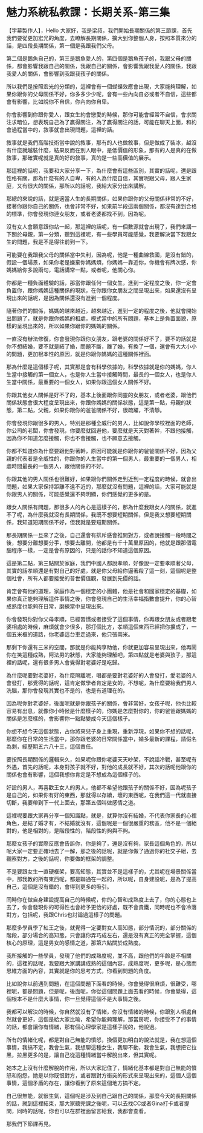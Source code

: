 # 魅力系統私教課：长期关系-第三集

【字幕製作人】，Hello 大家好，我是梁叔，我們開始長期關係的第三節課，首先我們要從更加宏光的角度，去瞭解長期關係，擴大到你整個人身，按照本質來分的話，是四段長期關係，第一個是我跟我們父母。

第二個是鵝魚自己的，第三是鵝魚愛人的，第四個是鵝魚孩子的，我跟父母的關係，都會影響我跟自己的關係，我跟自己的關係，會影響我跟我愛人的關係，我跟我愛人的關係，會影響到我跟我孩子的關係。

所以我們是按照宏光的分類的，這裡會有一個蝴蝶效應會出現，大家能夠理解，如果你跟你的父母關係不好，你多多少少呢，會有一些內向自必或者不自信，這些都會有影響，比如說你不自信，你內向你自卑。

你會影響到你跟你愛人，跟女生約會戀愛的時候，那你可能會經常不自信，會求關注求暗位，想表現自己為了贏得關注，為了贏得關注的話，可能在聊天上面，和約會過程當中的，敘事就會出現問題，這裡的話。

敘事就是我們高階技術當中說的敘事，那有的人也做敘事，但是做成了裝冰，越沒有什麼就越裝什麼，結果反而在別人眼中，是低價值的形象，那有的人是真的在做敘事，那確實呢就是真的好的敘事，真的是一些高價值的展示。

那這裡的話呢，我要和大家分享一下，為什麼會有這些區別，其實的話呢，還是跟性格有關，那為什麼有的人自卑，有的人為什麼自信，其實呢跟父母，跟人生家庭，又有很大的關係，那所以的話呢，我給大家分出來講解。

那總的來說的話，就是適當人生的長期關係，如果你跟你的父母關係非常的不好，接著你跟你自己的關係，也會非常不好，如果前半段這兩個關係，都沒有達到合格的標準，你會發現你連女朋友，或者老婆都找不到，因為呢。

沒有女人會願意跟你站一起，那這裡的話呢，有一個數源就會出現了，我們來講一下關於母親，第一分類，聽到這裡呢，有一些學員可能感覺，我要解決當下我跟女生的問題，我是不是得往前到一下。

可能要在我跟我父母的關係當中失利，因為呢，他是一種曲線救國，是沒有錯的，假設一個場景，如果你老是嫌棄你媽媽煩，你媽媽一靠近你，你機會有牌次感，你媽媽給你多說兩句，電話講常一點，或者呢，他關心你。

你都是一種負面體驗的話，那當你跟任何一個女生，進到一定程度之後，你一定會負置你，跟你媽媽這種關係的現狀，在你跟你女朋友之間呈現出來，如果還沒有呈現出來的話呢，是因為關係還沒有進到一個程度。

隨著你們的關係，媽媽的越來越近，越來越近，進到一定的程度之後，他就會開始出問題了，就是你跟你媽媽的相處，模式當中的所有問題，基本上是負置面貌，原樣的呈現出來的，所以如果你跟你的媽媽的關係。

一直沒有辦法修復，你會發現你跟你女朋友，跟老婆的關係好不了，要不的話就是你不想結婚，要不就是結了婚，問題不斷，離了婚，有換了一個，還會有大大小小的問題，更加根本性的原因，就是你跟你媽媽的這種關係裡面。

那為什麼是這個樣子呢，其實那是會有科學依據的，科學依據就是你的媽媽，你人生當中接觸的第一個女人，也是你人生當中接觸時間，最長的一個女人，也是你人生當中關係，最重要的一個女人，如果你跟這個女人關係不好。

你跟其他女人關係是好不了的，基本上後面跟你同靈的女朋友，或者老婆，跟他們關係狀態會很大程度呈現出來，你跟你媽媽的關係狀態，這是第一點，母親的狀態，第二點，父親，如果你跟你的爸爸關係不好，很疏躍，不清靜。

你會發現你跟很多的男人，特別是那種全威行的男人，比如說你學校裡面的老師，你公司的老闆，你會發現，你要麼就回避他，要麼就是天天對著幹，不跟他接觸，因為你不知道怎麼接觸，你也不會接觸，也不願意去接觸。

你都不知道你為什麼要跟他對著幹，原因可能就是你跟你的爸爸關係不好，因為父親的代表者是全威性的，你跟你的人生當中的第一個男人，最重要的一個男人，相處時間最長的一個男人，跟他關係的不好。

你跟其他的男人關係也很難好，如果跟你們關係走到近到一定程度的時候，就會出問題，如果大家保持距離不遠不近的，那麼就沒有問題，這裡的話，大家可能就是你跟男人的關係，可能感覺還不夠明顯，你們感覺的更多的是。

跟女人關係有問題，那很多人的內心是這樣子的，那為什麼我跟女人的關係，就進不了呢，為什麼我就沒有長期關係，我既不想要短期關係，但是我又想要短期關係，我知道短期關係不好，但我就是要短期關係。

那長期關係一旦來了之後，自己還會有排斥感會推開對方，或者說接觸一段時間之後，想要分離想要分手，想要去離開，他都是有千十萬里原因的，他就是跟那個電腦程序一樣，一定是會有原因的，只是的話你不知道這個原因。

這是第二點，第三點關於家庭，我們中國人都說孝順，好像說一定要孝順著父母，其實的話孝順還是有對自己的好處，就是你父母給你逼著殺了這一刻，這個呢是整個社會，所有人都要接受的普世價值觀，發展到先價的話。

肯定會有他的道理，家庭作為一個穩定的小團體，他是社會和國家穩定的基礎，如果你真正能夠理解這件事情之後，你會發現自己的生活幸福指數會提升，你的心智成熟度也能夠在日常，磨練當中呈現出來。

你會發現你對你父母孝順，已經習慣或者接受了這個事情，你再跟女朋友或者跟老婆相處的時候，麻煩就會少很多，那打個比方，孝順這個東西已經把你擴成了，一個五米框的道路，你老婆這台車走過來，他只張兩米。

那剩下你還有三米的空間，那就是你能夠享助他，你就更加容易呈現出來，他再鬧你在笑這種成熟，阿法男的狀態，大家能夠理解吧，第四點就是老婆與孩子，那這裡的話呢，還有很多男人會覺得對老婆好是吃歸。

為什麼呢要對老婆好，為什麼隔離呢，唱都是要對老婆好的人會發打，愛老婆的人會發打，那覺得的話呢，這肯定做學者肯定是女的，不想呢，為什麼要給我們男人洗腦，那你會發現其實也不是的，也是有道理在的。

因為呢你對老婆好，後面呢就是你跟孩子的關係，會非常好，女孩子呢，他也比較容易有出息，就像你小時候是什麼樣子的，你媽是怎麼對你的，你的爸爸跟媽媽的關係是怎麼樣的，會影響你一點點變成今天這個樣子。

你想不想今天這個狀態，占你將來兒子身上重現，重新浮現，如果你不想的話呢，那麼你在日常的生活當中，那你跟老婆的日常關係當中，婚多最新的課程，請假名為剩，經歷期五六八十三，這個責任。

要按照長期關係的邏輯來久，如果呢你跟你老婆天天吵架，不說話冷戰，甚至呢有外遇，首先的話呢，本身對孩子就不好，對他的成長就不好，其次的話呢他跟你的關係也會有影響，這個我想你肯定是不想成為這個樣子的。

好設的男人，再喜歡王女人的男人，他都不希望他跟孩子的關係不好，因為呢孩子是自己的，如果你有好的東西，那就得以存續，壞的東西呢，在我們這一代就直接切斷，我要帶到下一代上面去，那第五個叫做感情之道。

這裡呢要跟大家再分享一個知識點，就是，就算你沒有結婚，不代表你家長的心裡角色，是結了婚才有，不結婚就沒有，這個呢是一個很嚴重的務區，他不是一個絕對的，他是相對的，是階段性的，階段性的夠與不夠。

那麼女孩子的實際反應會告訴你，你是夠了，還是沒有夠，家長這個角色的，所以呢大家一定要正確地去了一解，那之後的話呢，就是你做了通過你的社交子絕，去觀察對方，之後的話呢，你要做的框架的調整。

不是要跟女生一直硬框架，要高知態，其實並不是這樣子的，尤其呢在場景關係當中，那我教的所有東西呢，都是聯通在一起的，所以呢，自身建設呢，是為了提高自己，這個是沒有錯的，會得到更多的吸引。

同時你在做自身建設提高自己的時候呢，你的心智和成熟度上去了，你的心態也上去了，你會發現你的可得性也會給予更恰的好處，既不會貴鐵，同時呢也不會冷落對方，包括呢，我跟Chris也討論過這樣子的問題。

那麼多學員學了紅王之後，就覺得一定要對女人高知態，部分情況的，部分關係的階段，部分場合的高知態，只會讓你弄巧成左右，還是沒有真正的完全掌握，這個核心的原理，這是男女的感情之道，那第六點關於成熟度。

我所接觸的一些學員，發現了他們的成熟度呢，並不高，跟他們的年齡是不相關的，這裡的話呢，我要跟大家講講成熟的這個內容，成熟度呢，更多呢，是心態而思維方面的內容，其實就是你的思考方式，你看到問題的角度。

比如說你以前遇到問題，在這個問題下面看的時候，你會覺得很麻煩，很難受，哪裡呢，都是問題，但是呢，後面呢，你從這個問題上面去看的時候，你會覺得，這個根本不是什麼大事情，你一旦覺得這個不是大事情之後。

我都可以解決的時候，你自然就沒有了情緒，你沒有情緒的時候，你跟別人相處自然就會更好，這個是給大家比喻，希望你能夠理解，那當房呢，你接受不了的事情的話，都會讓你有情緒，那有個心理學家是這樣子說的，他說過。

所有的情緒化呢，都是對自己無能的憤怒，換個更加明白的說法就是，我在想這個事情，我搞不定，我會生氣，我想聊這種女生，我聊不動，我會生氣，我想把它拉黑，拉黑更多的是，讓自己從這種情緒當中解脫出來，但其實呢。

她本之上沒有什麼解脫的作用，所以大家記住了，情緒化基本都是對自己無能的憤怒和抱怨，她是以你既恨對方，或者跟對方衝突的形式來呈現出來的，這個人這個事情，這個矛盾的存在，讓你看到了原來這個地方搞不定。

自己很無能，就很生氣，這個呢是涉及到自己跟自己的關係，那麼今天的長期關係的話，就到這裡結束，那大家聽完課之後呢，可以去找CC或者Gina打卡或者提問，同時的話呢，你也可以在群裡面留言給我，我都會查看。

那我們下節課再見。